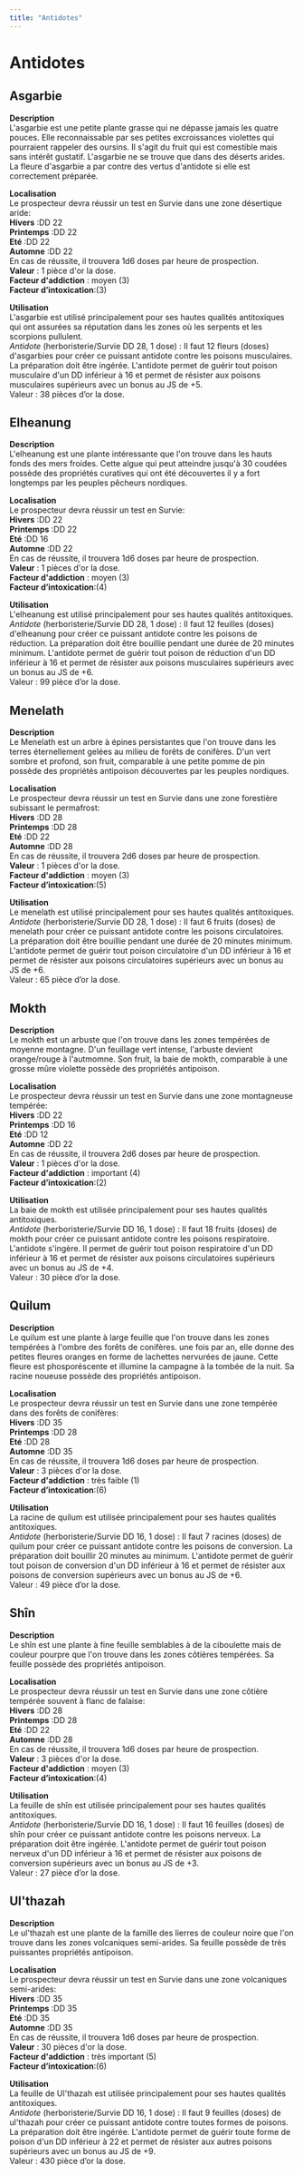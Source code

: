 ```yaml
---
title: "Antidotes"
---
```

# Antidotes

## Asgarbie
**Description**  
L'asgarbie est une petite plante grasse qui ne dépasse jamais les quatre pouces. Elle reconnaissable par ses petites excroissances violettes qui pourraient rappeler des oursins. Il s'agit du fruit qui est comestible mais sans intérêt gustatif. L'asgarbie ne se trouve que dans des déserts arides. La fleure d'asgarbie a par contre des vertus d'antidote si elle est correctement préparée.

**Localisation**  
Le prospecteur devra réussir un test en Survie dans une zone désertique aride:  
**Hivers** :DD 22  
**Printemps** :DD 22  
**Eté** :DD 22   
**Automne** :DD 22    
En cas de réussite, il trouvera 1d6 doses par heure de prospection.  
**Valeur** : 1 pièce d'or la dose.  
**Facteur d'addiction** : moyen (3)  
**Facteur d’intoxication**:(3)  

**Utilisation**  
L'asgarbie est utilisé principalement pour ses hautes qualités antitoxiques qui ont assurées sa réputation dans les zones où les serpents et les scorpions pullulent.  
*Antidote* (herboristerie/Survie DD 28, 1 dose) : Il faut 12 fleurs (doses) d'asgarbies pour créer ce puissant antidote contre les poisons musculaires. La préparation doit être ingérée. L'antidote permet de guérir tout poison musculaire d'un DD inférieur à 16 et permet de résister aux poisons musculaires supérieurs avec un bonus au JS de +5.    
Valeur : 38 pièces d’or la dose.  

## Elheanung
**Description**  
L'elheanung est une plante intéressante que l'on trouve dans les hauts fonds des mers froides. Cette algue qui peut atteindre jusqu'à 30 coudées possède des propriétés curatives qui ont été découvertes il y a fort longtemps par les peuples pêcheurs nordiques.   

**Localisation**  
Le prospecteur devra réussir un test en Survie:  
**Hivers** :DD 22  
**Printemps** :DD 22  
**Eté** :DD 16   
**Automne** :DD 22    
En cas de réussite, il trouvera 1d6 doses par heure de prospection.  
**Valeur** : 1 pièces d'or la dose.  
**Facteur d'addiction** : moyen (3)  
**Facteur d’intoxication**:(4)  

**Utilisation**  
L'elheanung est utilisé principalement pour ses hautes qualités antitoxiques.  
*Antidote* (herboristerie/Survie DD 28, 1 dose) : Il faut 12 feuilles (doses) d'elheanung pour créer ce puissant antidote contre les poisons de réduction. La préparation doit être bouillie pendant une durée de 20 minutes minimum. L'antidote permet de guérir tout poison de réduction d'un DD inférieur à 16 et permet de résister aux poisons musculaires supérieurs avec un bonus au JS de +6.    
Valeur : 99 pièce d’or la dose.  


## Menelath
**Description**  
Le Menelath est un arbre à épines persistantes que l'on trouve dans les terres éternellement gelées au milieu de forêts de conifères. D'un vert sombre et profond, son fruit, comparable à une petite pomme de pin possède des propriétés antipoison découvertes par les peuples nordiques.   

**Localisation**  
Le prospecteur devra réussir un test en Survie dans une zone forestière subissant le permafrost:  
**Hivers** :DD 28  
**Printemps** :DD 28  
**Eté** :DD 22   
**Automne** :DD 28    
En cas de réussite, il trouvera 2d6 doses par heure de prospection.  
**Valeur** : 1 pièces d'or la dose.  
**Facteur d'addiction** : moyen (3)  
**Facteur d’intoxication**:(5)  

**Utilisation**  
Le menelath est utilisé principalement pour ses hautes qualités antitoxiques.  
*Antidote* (herboristerie/Survie DD 28, 1 dose) : Il faut 6 fruits (doses) de menelath pour créer ce puissant antidote contre les poisons circulatoires. La préparation doit être bouillie pendant une durée de 20 minutes minimum. L'antidote permet de guérir tout poison circulatoire d'un DD inférieur à 16 et permet de résister aux poisons circulatoires supérieurs avec un bonus au JS de +6.    
Valeur : 65 pièce d’or la dose.  

## Mokth
**Description**  
Le mokth est un arbuste que l'on trouve dans les zones tempérées de moyenne montagne. D'un feuillage vert intense, l'arbuste devient orange/rouge à l'autmomne. Son fruit, la baie de mokth, comparable à une grosse mûre violette possède des propriétés antipoison.   

**Localisation**  
Le prospecteur devra réussir un test en Survie dans une zone montagneuse tempérée:  
**Hivers** :DD 22  
**Printemps** :DD 16  
**Eté** :DD 12   
**Automne** :DD 22    
En cas de réussite, il trouvera 2d6 doses par heure de prospection.  
**Valeur** : 1 pièces d'or la dose.  
**Facteur d'addiction** : important (4)  
**Facteur d’intoxication**:(2)  

**Utilisation**  
La baie de mokth est utilisée principalement pour ses hautes qualités antitoxiques.  
*Antidote* (herboristerie/Survie DD 16, 1 dose) : Il faut 18 fruits (doses) de mokth pour créer ce puissant antidote contre les poisons respiratoire. L'antidote s'ingère. Il permet de guérir tout poison respiratoire d'un DD inférieur à 16 et permet de résister aux poisons circulatoires supérieurs avec un bonus au JS de +4.    
Valeur : 30 pièce d’or la dose.   


## Quilum
**Description**  
Le quilum est une plante à large feuille que l'on trouve dans les zones tempérées à l'ombre des forêts de conifères. une fois par an, elle donne des petites fleures oranges en forme de lachettes nervurées de jaune. Cette fleure est phosporéscente et illumine la campagne à la tombée de la nuit. Sa racine noueuse possède des propriétés antipoison.   

**Localisation**  
Le prospecteur devra réussir un test en Survie dans une zone tempérée dans des forêts de conifères:  
**Hivers** :DD 35  
**Printemps** :DD 28  
**Eté** :DD 28   
**Automne** :DD 35    
En cas de réussite, il trouvera 1d6 doses par heure de prospection.  
**Valeur** : 3 pièces d'or la dose.  
**Facteur d'addiction** : très faible (1)  
**Facteur d’intoxication**:(6)  

**Utilisation**  
La racine de quilum est utilisée principalement pour ses hautes qualités antitoxiques.  
*Antidote* (herboristerie/Survie DD 16, 1 dose) : Il faut 7 racines (doses) de quilum pour créer ce puissant antidote contre les poisons de conversion. La préparation doit bouillir 20 minutes au minimum. L'antidote permet de guérir tout poison de conversion d'un DD inférieur à 16 et permet de résister aux poisons de conversion supérieurs avec un bonus au JS de +6.    
Valeur : 49 pièce d’or la dose.   
## Shîn
**Description**  
Le shîn est une plante à fine feuille semblables à de la ciboulette mais de couleur pourpre que l'on trouve dans les zones côtières tempérées. Sa feuille possède des propriétés antipoison.   

**Localisation**  
Le prospecteur devra réussir un test en Survie dans une zone côtière tempérée souvent à flanc de falaise:  
**Hivers** :DD 28  
**Printemps** :DD 28  
**Eté** :DD 22   
**Automne** :DD 28    
En cas de réussite, il trouvera 1d6 doses par heure de prospection.  
**Valeur** : 3 pièces d'or la dose.  
**Facteur d'addiction** : moyen (3)  
**Facteur d’intoxication**:(4)  

**Utilisation**  
La feuille de shîn est utilisée principalement pour ses hautes qualités antitoxiques.  
*Antidote* (herboristerie/Survie DD 16, 1 dose) : Il faut 16 feuilles (doses) de shîn pour créer ce puissant antidote contre les poisons nerveux. La préparation doit être ingérée. L'antidote permet de guérir tout poison nerveux d'un DD inférieur à 16 et permet de résister aux poisons de conversion supérieurs avec un bonus au JS de +3.    
Valeur : 27 pièce d’or la dose.   

## Ul'thazah
**Description**  
Le ul'thazah est une plante de la famille des lierres de couleur noire que l'on trouve dans les zones volcaniques semi-arides. Sa feuille possède de très puissantes propriétés antipoison.   

**Localisation**  
Le prospecteur devra réussir un test en Survie dans une zone volcaniques semi-arides:  
**Hivers** :DD 35  
**Printemps** :DD 35  
**Eté** :DD 35   
**Automne** :DD 35    
En cas de réussite, il trouvera 1d6 doses par heure de prospection.  
**Valeur** : 30 pièces d'or la dose.  
**Facteur d'addiction** : très important (5)  
**Facteur d’intoxication**:(6)  

**Utilisation**  
La feuille de Ul'thazah est utilisée principalement pour ses hautes qualités antitoxiques.  
*Antidote* (herboristerie/Survie DD 16, 1 dose) : Il faut 9 feuilles (doses) de ul'thazah pour créer ce puissant antidote contre toutes formes de poisons. La préparation doit être ingérée. L'antidote permet de guérir toute forme de poison d'un DD inférieur à 22 et permet de résister aux autres poisons supérieurs avec un bonus au JS de +9.    
Valeur : 430 pièce d’or la dose.   
